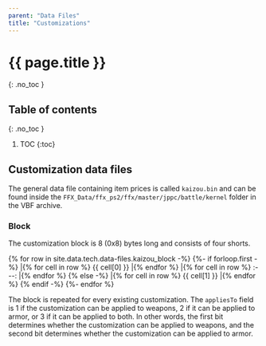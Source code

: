 ```yaml
---
parent: "Data Files"
title: "Customizations"
---
```

# {{ page.title }}
{: .no_toc }

## Table of contents
{: .no_toc }

1. TOC
{:toc}

## Customization data files
The general data file containing item prices is called `kaizou.bin` and can be found inside the `FFX_Data/ffx_ps2/ffx/master/jppc/battle/kernel` folder in the VBF archive.

### Block
The customization block is 8 (0x8) bytes long and consists of four shorts.

{% for row in site.data.tech.data-files.kaizou_block -%}
{%- if forloop.first -%}
|{% for cell in row %} {{ cell[0] }} |{% endfor %}
|{% for cell in row %} :---: |{% endfor %}
{% else -%}
|{% for cell in row %} {{ cell[1] }} |{% endfor %}
{% endif -%}
{%- endfor %}

The block is repeated for every existing customization. The `appliesTo` field is 1 if the customization can be applied to weapons, 2 if it can be applied to armor, or 3 if it can be applied to both. In other words, the first bit determines whether the customization can be applied to weapons, and the second bit determines whether the customization can be applied to armor.

